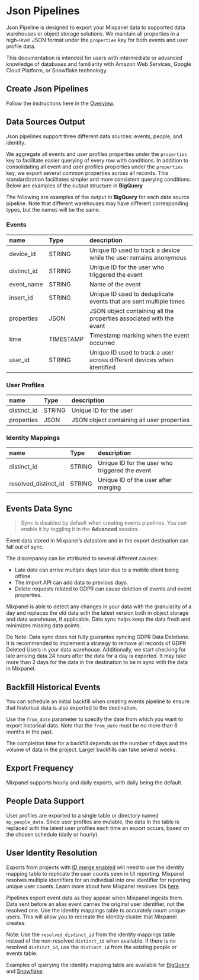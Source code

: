 # Json Pipelines

Json Pipeline is designed to export your Mixpanel data to supported data warehouses or object storage solutions. We maintain all properties in a high-level JSON format under the `properties` key for both events and user profile data.

This documentation is intended for users with intermediate or advanced knowledge of databases and familiarity with Amazon Web Services, Google Cloud Platform, or Snowflake technology.

## Create Json Pipelines

Follow the instructions here in the [Overview](/docs/json-pipelines/overview).

## Data Sources Output

Json pipelines support three different data sources: events, people, and identity.

We aggregate all events and user profiles properties under the `properties` key to facilitate easier querying of every row with conditions. In addition to consolidating all event and user profiles properties under the `properties` key, we export several common properties across all records. This standardization facilitates simpler and more consistent querying conditions. Below are examples of the output structure in **BigQuery**

The following are examples of the output in **BigQuery** for each data source pipeline. Note that different warehouses may have different corresponding types, but the names will be the same.

### Events

| name        | Type      | description                                                             |
| :---------- | :-------- | :---------------------------------------------------------------------- |
| device_id   | STRING    | Unique ID used to track a device while the user remains anonymous       |
| distinct_id | STRING    | Unique ID for the user who triggered the event                          |
| event_name  | STRING    | Name of the event                                                       |
| insert_id   | STRING    | Unique ID used to deduplicate events that are sent multiple times       |
| properties  | JSON      | JSON object containing all the properties associated with the event     |
| time        | TIMESTAMP | Timestamp marking when the event occurred                               |
| user_id     | STRING    | Unique ID used to track a user across different devices when identified |

### User Profiles

| name        | Type   | description                                |
| :---------- | :----- | :----------------------------------------- |
| distinct_id | STRING | Unique ID for the user                     |
| properties  | JSON   | JSON object containing all user properties |

### Identity Mappings

| name                 | Type   | description                                    |
| :------------------- | :----- | :--------------------------------------------- |
| distinct_id          | STRING | Unique ID for the user who triggered the event |
| resolved_distinct_id | STRING | Unique ID of the user after merging            |

## Events Data Sync

> Sync is disabled by default when creating events pipelines. You can enable it by toggling it in the **Advanced** session.

Event data stored in Mixpanel’s datastore and in the export destination can fall out of sync.

The discrepancy can be attributed to several different causes:

- Late data can arrive multiple days later due to a mobile client being offline.
- The import API can add data to previous days.
- Delete requests related to GDPR can cause deletion of events and event properties.

Mixpanel is able to detect any changes in your data with the granularity of a day and replaces the old data with the latest version both in object storage and data warehouse, if applicable. Data sync helps keep the data fresh and minimizes missing data points.

Do Note: Data sync does not fully guarantee syncing GDPR Data Deletions. It is recommended to implement a strategy to remove all records of GDPR Deleted Users in your data warehouse. Additionally, we start checking for late arriving data 24 hours after the data for a day is exported. It may take more than 2 days for the data in the destination to be in sync with the data in Mixpanel.

## Backfill Historical Events

You can schedule an initial backfill when creating events pipeline to ensure that historical data is also exported to the destination.

Use the `from_date` parameter to specify the date from which you want to export historical data. Note that the `from_date` must be no more than 6 months in the past.

The completion time for a backfill depends on the number of days and the volume of data in the project. Larger backfills can take several weeks.

## Export Frequency

Mixpanel supports hourly and daily exports, with daily being the default.

## People Data Support

User profiles are exported to a single table or directory named `mp_people_data`. Since user profiles are mutable, the data in the table is replaced with the latest user profiles each time an export occurs, based on the chosen schedule (daily or hourly).

## User Identity Resolution

Exports from projects with [ID merge enabled](/docs/tracking-methods/id-management/identifying-users#how-do-i-switch-between-the-simplified-and-original-api) will need to use the identity mapping table to replicate the user counts seen in UI reporting. Mixpanel resolves multiple identifiers for an individual into one identifier for reporting unique user counts. Learn more about how Mixpanel resolves IDs [here](/docs/tracking-methods/id-management/identifying-users#example-user-flows).

Pipelines export event data as they appear when Mixpanel ingests them. Data sent before an alias event carries the original user identifier, not the resolved one. Use the identity mappings table to accurately count unique users. This will allow you to recreate the identity cluster that Mixpanel creates.

Note: Use the `resolved_distinct_id` from the identity mappings table instead of the non-resolved `distinct_id` when available. If there is no resolved `distinct_id`, use the `distinct_id` from the existing people or events table.

Examples of querying the identity mapping table are available for [BigQuery](/docs/json-pipelines/integrations/bigquery#query-identity-mappings) and [Snowflake](/docs/json-pipelines/integrations/snowflake#query-identity-mappings).

